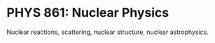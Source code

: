 # PHYS 861: Nuclear Physics

Nuclear reactions, scattering, nuclear structure, nuclear astrophysics.
